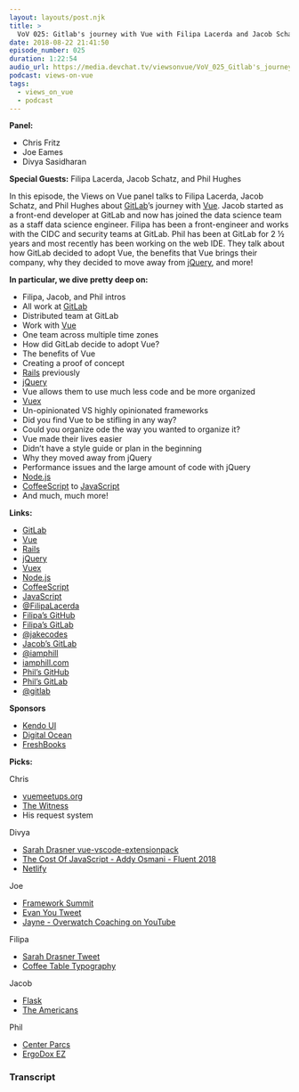 ```yaml
---
layout: layouts/post.njk
title: >
  VoV 025: Gitlab's journey with Vue with Filipa Lacerda and Jacob Schatz
date: 2018-08-22 21:41:50
episode_number: 025
duration: 1:22:54
audio_url: https://media.devchat.tv/viewsonvue/VoV_025_Gitlab's_journey_with_Vue_with_Filipa%20Lacerda%20and-Jacob_Schatz.mp3
podcast: views-on-vue
tags:
  - views_on_vue
  - podcast
---
```


**Panel:**

- Chris Fritz
- Joe Eames
- Divya Sasidharan

**Special Guests:** Filipa Lacerda, Jacob Schatz, and Phil Hughes

In this episode, the Views on Vue panel talks to Filipa Lacerda, Jacob Schatz, and Phil Hughes about [GitLab](https://about.gitlab.com/)’s journey with [Vue](https://vuejs.org/). Jacob started as a front-end developer at GitLab and now has joined the data science team as a staff data science engineer. Filipa has been a front-engineer and works with the CIDC and security teams at GitLab. Phil has been at GitLab for 2 ½ years and most recently has been working on the web IDE. They talk about how GitLab decided to adopt Vue, the benefits that Vue brings their company, why they decided to move away from [jQuery](https://jquery.com/), and more!

**In particular, we dive pretty deep on:**

- Filipa, Jacob, and Phil intros
- All work at [GitLab](https://about.gitlab.com/)
- Distributed team at GitLab
- Work with [Vue](https://vuejs.org/)
- One team across multiple time zones
- How did GitLab decide to adopt Vue?
- The benefits of Vue
- Creating a proof of concept
- [Rails](https://rubyonrails.org/) previously
- [jQuery](https://jquery.com/)
- Vue allows them to use much less code and be more organized
- [Vuex](https://vuex.vuejs.org/guide/)
- Un-opinionated VS highly opinionated frameworks
- Did you find Vue to be stifling in any way?
- Could you organize ode the way you wanted to organize it?
- Vue made their lives easier
- Didn’t have a style guide or plan in the beginning
- Why they moved away from jQuery
- Performance issues and the large amount of code with jQuery
- [Node.js](https://nodejs.org/en/)
- [CoffeeScript](https://coffeescript.org/) to [JavaScript](https://www.javascript.com/)
- And much, much more!

**Links:**

- [GitLab](https://about.gitlab.com/)
- [Vue](https://vuejs.org/)
- [Rails](https://rubyonrails.org/)
- [jQuery](https://jquery.com/)
- [Vuex](https://vuex.vuejs.org/guide/)
- [Node.js](https://nodejs.org/en/)
- [CoffeeScript](https://coffeescript.org/)
- [JavaScript](https://www.javascript.com/)
- [@FilipaLacerda](https://twitter.com/filipalacerda?lang=en)
- [Filipa’s GitHub](https://github.com/filipalacerda)
- [Filipa’s GitLab](https://gitlab.com/filipa)
- [@jakecodes](https://twitter.com/jakecodes?lang=en)
- [Jacob’s GitLab](https://gitlab.com/jschatz1)
- [@iamphill](https://twitter.com/iamphill?lang=en)
- [iamphill.com](https://iamphill.com/)
- [Phil’s GitHub](https://github.com/iamphill)
- [Phil’s GitLab](https://gitlab.com/iamphill)
- [@gitlab](https://twitter.com/gitlab?ref_src=twsrc%255Egoogle%257Ctwcamp%255Eserp%257Ctwgr%255Eauthor)

**Sponsors**

- [Kendo UI](https://www.telerik.com/kendo-angular-ui/?utm_medium=cpm&utm_source=adventuresinng&utm_campaign=dt-kendo-ang2-nov16&utm_content=audio)
- [Digital Ocean](https://www.digitalocean.com/)
- [FreshBooks](https://www.freshbooks.com/invoice?ref=11731&utm_source=pbm&utm_medium=affiliate-program&utm_influencer=419364&utm_campaign=podcast-influencers)

**Picks:**

Chris

- [vuemeetups.org](https://www.vuemeetups.org/)
- [The Witness](https://store.steampowered.com/app/210970/The_Witness/)
- His request system

Divya

- [Sarah Drasner vue-vscode-extensionpack](https://github.com/sdras/vue-vscode-extensionpack)
- [The Cost Of JavaScript - Addy Osmani - Fluent 2018](https://www.youtube.com/watch?v=63I-mEuSvGA)
- [Netlify](https://www.netlify.com/)

Joe

- [Framework Summit](https://www.frameworksummit.com/)
- [Evan You Tweet](https://twitter.com/youyuxi/status/1009570018202439680)
- [Jayne - Overwatch Coaching on YouTube](https://www.youtube.com/channel/UCMoNOUJPZTjA1w3ttT819SA)

Filipa

- [Sarah Drasner Tweet](https://twitter.com/sarah_edo/status/1006907936977743873)
- [Coffee Table Typography](https://ricardofilipe.com/coffeetabletype/)

Jacob

- [Flask](https://flask.pocoo.org/)
- [The Americans](<https://en.wikipedia.org/wiki/The_Americans_(2013_TV_series)>)

Phil

- [Center Parcs](https://www.centerparcs.co.uk/)
- [ErgoDox EZ](https://ergodox-ez.com/)

### Transcript

